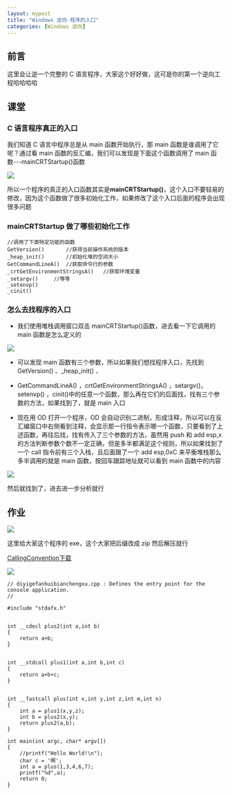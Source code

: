 ```yaml
---
layout: mypost
title: "Windows 逆向-程序的入口"
categories: [Windows 逆向]
---
```


## 前言

这里会让逆一个完整的 C 语言程序，大家这个好好做，这可是你的第一个逆向工程哈哈哈哈

## 课堂

### C 语言程序真正的入口

我们知道 C 语言中程序总是从 main 函数开始执行，那 main 函数是谁调用了它呢？通过看 main 函数的反汇编，我们可以发现是下面这个函数调用了 main 函数---mainCRTStartup()函数

![](image-38.png)

所以一个程序的真正的入口函数其实是**mainCRTStartup()**，这个入口不要轻易的修改，因为这个函数做了很多初始化工作，如果修改了这个入口后面的程序会出现很多问题

### mainCRTStartup 做了哪些初始化工作

```
//调用了下面特定功能的函数
GetVersion() 	   //获得当前操作系统的版本
_heap_init() 	   //初始化堆的空间大小
GetCommandLineA()  //获取命令行的参数
_crtGetEnvironmentStringsA()   //获取环境变量
_setargv()	   //等等
_setenvp()
_cinit()
```

### 怎么去找程序的入口

- 我们使用堆栈调用窗口双击 mainCRTStartup()函数，进去看一下它调用的 main 函数是怎么定义的

![](image-40.png)

- 可以发现 main 函数有三个参数，所以如果我们想找程序入口，先找到 GetVersion() 、\_heap_init() 、

- GetCommandLineA() ，crtGetEnvironmentStringsA() ，setargv()，setenvp() ，cinit()中的任意一个函数，那么再在它们的后面找，找有三个参数的方法，如果找到了，就是 main 入口

- 现在用 OD 打开一个程序，OD 会自动识别二进制，形成注释，所以可以在反汇编窗口中右侧看到注释，会显示那一行指令表示哪一个函数，只要看到了上述函数，再往后找，找有传入了三个参数的方法，虽然用 push 和 add esp,x 的方法判断参数个数不一定正确，但是多半都满足这个规则，所以如果找到了一个 call 指令前有三个入栈，且后面跟了一个 add esp,0xC 来平衡堆栈那么多半调用的就是 main 函数，按回车跟踪地址就可以看到 main 函数中的内容

![](image-41.png)

然后就找到了，进去进一步分析就行

## 作业

![](image-42.png)

这里给大家这个程序的 exe，这个大家把后缀改成 zip 然后解压就行

[CallingConvention](https://clicking777.top/wp-content/uploads/2024/01/CallingConvention.txt)[下载](https://clicking777.top/wp-content/uploads/2024/01/CallingConvention.txt)

![](Screenshot_2-1024x586.png)

```
// diyigefanhuibianchengxu.cpp : Defines the entry point for the console application.
//

#include "stdafx.h"


int __cdecl plus2(int a,int b)
{
	return a+b;
}


int __stdcall plus1(int a,int b,int c)
{
	return a+b+c;
}


int __fastcall plus(int x,int y,int z,int m,int n)
{
	int a = plus1(x,y,z);
	int b = plus2(x,y);
	return plus2(a,b);
}

int main(int argc, char* argv[])
{
	//printf("Hello World!\n");
	char c = '啊';
	int a = plus(1,3,4,6,7);
	printf("%d",a);
	return 0;
}
```